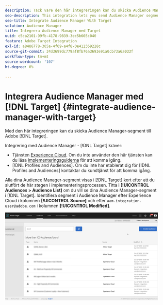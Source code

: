 ```yaml
---
description: Tack vare den här integreringen kan du skicka Audience Manager-segment till Target.
seo-description: This integration lets you send Audience Manager segments to Target.
seo-title: Integrate Audience Manager With Target
solution: Audience Manager
title: Integrera Audience Manager med Target
uuid: c5ca2101-99fb-4178-9839-3ec5b605c040
feature: Adobe Target Integration
exl-id: a8486778-305a-4f09-a4f8-0e412369228c
source-git-commit: 34d3699dc779af8fb76a3693e91a0cb73a6a033f
workflow-type: tm+mt
source-wordcount: '107'
ht-degree: 0%

---
```


# Integrera Audience Manager med [!DNL Target] {#integrate-audience-manager-with-target}

Med den här integreringen kan du skicka Audience Manager-segment till Adobe [!DNL Target].

Integrering med Audience Manager - [!DNL Target] kräver:

* Tjänsten [Experience Cloud](https://experienceleague.adobe.com/docs/id-service/using/home.html). Om du inte använder den här tjänsten kan du läsa [implementeringsguiderna](https://experienceleague.adobe.com/docs/id-service/using/implementation/implementation-guides.html) för att komma igång.
* [!DNL Profiles and Audiences]. Om du inte har etablerat dig för [!DNL Profiles and Audiences] kontaktar du kundtjänst för att komma igång.

Alla dina Audience Manager-segment visas i [!DNL Target] kort efter att du slutfört de här stegen i implementeringsprocessen. Titta i **[!UICONTROL Audiences > Audience List]** om du vill se dina Audience Manager-segment i [!DNL Target]. Identifiera segment i Audience Manager efter Experience Cloud i kolumnen **[!UICONTROL Source]** och efter `aam-integration-user@adobe.com` i kolumnen **[!UICONTROL Modified]**.

![](../assets/target.png)
